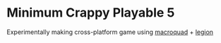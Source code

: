 # Minimum Crappy Playable 5

Experimentally making cross-platform game using
[macroquad](https://github.com/not-fl3/macroquad) + [legion](https://github.com/amethyst/legion)
